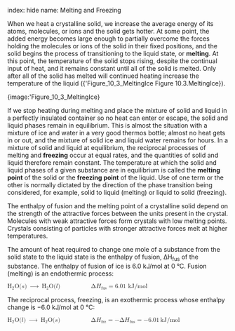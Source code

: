 index: hide
name: Melting and Freezing

When we heat a crystalline solid, we increase the average energy of its atoms, molecules, or ions and the solid gets hotter. At some point, the added energy becomes large enough to partially overcome the forces holding the molecules or ions of the solid in their fixed positions, and the solid begins the process of transitioning to the liquid state, or  **melting**. At this point, the temperature of the solid stops rising, despite the continual input of heat, and it remains constant until all of the solid is melted. Only after all of the solid has melted will continued heating increase the temperature of the liquid ({'Figure_10_3_MeltingIce Figure 10.3.MeltingIce}).


{image:'Figure_10_3_MeltingIce}
        

If we stop heating during melting and place the mixture of solid and liquid in a perfectly insulated container so no heat can enter or escape, the solid and liquid phases remain in equilibrium. This is almost the situation with a mixture of ice and water in a very good thermos bottle; almost no heat gets in or out, and the mixture of solid ice and liquid water remains for hours. In a mixture of solid and liquid at equilibrium, the reciprocal processes of melting and  **freezing** occur at equal rates, and the quantities of solid and liquid therefore remain constant. The temperature at which the solid and liquid phases of a given substance are in equilibrium is called the  **melting point** of the solid or the  **freezing point** of the liquid. Use of one term or the other is normally dictated by the direction of the phase transition being considered, for example, solid to liquid (melting) or liquid to solid (freezing).

The enthalpy of fusion and the melting point of a crystalline solid depend on the strength of the attractive forces between the units present in the crystal. Molecules with weak attractive forces form crystals with low melting points. Crystals consisting of particles with stronger attractive forces melt at higher temperatures.

The amount of heat required to change one mole of a substance from the solid state to the liquid state is the enthalpy of fusion, ΔH<sub>fus</sub> of the substance. The enthalpy of fusion of ice is 6.0 kJ/mol at 0 °C. Fusion (melting) is an endothermic process:

<math xmlns:q="http://cnx.rice.edu/qml/1.0" xmlns:m="http://www.w3.org/1998/Math/MathML" xmlns:bib="http://bibtexml.sf.net/" xmlns:md="http://cnx.rice.edu/mdml" xmlns="http://cnx.rice.edu/cnxml"><mrow><msub><mtext>H</mtext><mn>2</mn></msub><mtext>O</mtext><mo stretchy="false">(</mo><mi>s</mi><mo stretchy="false">)</mo><mspace width="0.2em"/><mo stretchy="false">⟶</mo><mspace width="0.2em"/><msub><mtext>H</mtext><mn>2</mn></msub><mtext>O(</mtext><mi>l</mi><mo stretchy="false">)</mo><mspace width="5em"/><mtext>Δ</mtext><msub><mi>H</mi><mrow><mtext>fus</mtext></mrow></msub><mo>=</mo><mtext>6.01 kJ/mol</mtext></mrow></math>

The reciprocal process, freezing, is an exothermic process whose enthalpy change is −6.0 kJ/mol at 0 °C:

<math xmlns:q="http://cnx.rice.edu/qml/1.0" xmlns:m="http://www.w3.org/1998/Math/MathML" xmlns:bib="http://bibtexml.sf.net/" xmlns:md="http://cnx.rice.edu/mdml" xmlns="http://cnx.rice.edu/cnxml"><mrow><msub><mtext>H</mtext><mn>2</mn></msub><mtext>O</mtext><mo stretchy="false">(</mo><mi>l</mi><mo stretchy="false">)</mo><mspace width="0.2em"/><mo stretchy="false">⟶</mo><mspace width="0.2em"/><msub><mtext>H</mtext><mn>2</mn></msub><mtext>O(</mtext><mi>s</mi><mo stretchy="false">)</mo><mspace width="5em"/><mtext>Δ</mtext><msub><mi>H</mi><mrow><mtext>frz</mtext></mrow></msub><mo>=</mo><mtext>−Δ</mtext><msub><mi>H</mi><mrow><mtext>fus</mtext></mrow></msub><mo>=</mo><mn>−6.01</mn><mspace width="0.2em"/><mtext>kJ/mol</mtext></mrow></math>
